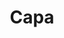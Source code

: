 ---
title: "Сара"
description: "Я горячая девушка, модельной внешности, которая любит путешествовать, надевать красивое белье, подчеркивающее изящество изгибов и упругость попки, а также обожаю успешных мужчин. Мои хобби позволяют мне предоставлять качественные услуги элитного эскорта, оставлять самые приятные впечатления от времяпровождения со мной и желание его повторить. У меня нет высшего образования, но есть интеллект и хорошие манеры. Мой характер с перчинкой, но эта специя тебе понравится. 
   
Я, как элитная девушка эскорт смогу сопровождать мужчину на любое мероприятие и подарить страстную ночь в отеле. Чтобы заказать встречу со мной, свяжись с менеджером, он организует ее для нас. "
Price: "От 1000$"
height: "170"
weight: "51"
age: "21"
folder: sara3
mainImage: 1.webp
images:
  - 2.webp
  - 3.webp
---